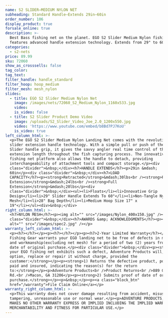 ```yaml
---
name: S2 SLIDER—MEDIUM NYLON NET
subheading: Standard Handle—Extends 29in–60in
order_number: 106
display_product: true
forsale_online: true
description: >-
  Best Bass fishing net on the planet. EGO S2 Slider Medium Nylon fishing net
  features advanced handle extension technology. Extends from 29" to 60"
categories:
  - s2-nets
price: 89.99
sku: 72060
show_as_crosssells: false
tag_color:
tag_text:
filter_handle: handle_standard
filter_hoop: hoop_medium
filter_mesh: mesh_nylon
slides:
  - title: EGO S2 Slider Medium Nylon Net
    image: /images/nets/72060_S2_Medium_Nylon_1160x533.jpg
    video:
    is_video: false
  - title: S2 Slider Product Demo Video
    image: /uploads/S2_Slider_Video_Joe_2.0_1200x550.jpg
    video: 'https://www.youtube.com/embed/b8Bd7PJ7KoU'
    is_video: true
left_column_html: >-
  <p>The EGO S2 Slider Medium Nylon Landing Net comes with the revolutionary S2
  slider extension handle technology. With a simple pull or push of the S2
  Slider handle grip, it gives the savvy angler real time control of the handle
  extension length throughout the fish capturing process. The innovative modular
  fishing net platform also allows the handle to detach, providing
  interchangeability of attachment tools and compact storage.</p><div
  class="divider">&nbsp;</div><h7>HANDLE EXTENDS</h7><p>29in &mdash;
  60in</p><div class="divider">&nbsp;</div><h7>LOAD
  CAPACITY</h7><p><strong>Retracted</strong>&mdash;30lbs<br /><strong>Partial
  Extension</strong>&mdash;24lbs<br /><strong>Full
  Extension</strong>&mdash;20lbs</p><div
  class="divider">&nbsp;</div><ul><li>Floats</li><li>Innovative Grip
  Design</li><li>29" Slider Handle Extends To 60"</li><li>Non-Tangle Nylon
  Mesh</li><li>28" Bag Depth</li><li>Medium Hoop Size 17" x
  19"</li></ul><div>&nbsp;</div>
right_column_html: >-
  <h7>NYLON MESH</h7><p><img alt="" src="/images/Nylon_400x150.jpg" /></p><div
  class="divider">&nbsp;</div><h7>AWARDS &amp; ACKNOWLEDGMENTS</h7><p><img
  alt="" src="/images/spec2.jpg" /></p>
warranty_left_column_html: >-
  <p><h7></h7></p><p><h7></h7></p><p><h7>2-Year Limited Warranty</h7></p><p>EGO
  Fishing Gear warrants your EGO landing net to be free of defects in material
  and workmanship(excluding net mesh) for a period of two (2) years from the
  date of original purchase.</p><div class="divider">&nbsp;</div><p><strong>If
  your EGO fishing net exhibits such a defect, Adventure Products will, at its
  option, replace or repair it without charge, provided the
  customer:</strong></p><p><strong>1) Returns the defective product, postage
  paid and insured, indicating the reason(s) for the return
  to:</strong></p><p>Adventure Products<br />Product Returns<br />889 Guy Paine
  Rd.<br />Macon, GA 31206</p><p><strong>2) Submits proof of date of original
  purchase.</strong></p><p>&nbsp;</p><p><a class="block_btn"
  href="/warranty">File Claim Online</a></p>
warranty_right_column_html: >-
  <p>This warranty does not cover damage resulting from accident, misuse, abuse,
  tampering, unreasonable use or normal wear.</p><p>ADVENTURE PRODUCTS, INC.
  MAKES NO OTHER WARRANTY EXPRESS OR IMPLIED INCLUDING THE IMPLIED WARRANTIES OF
  MERCHANTABILITY AND FITNESS FOR PARTICULAR USE.</p>
---
```


